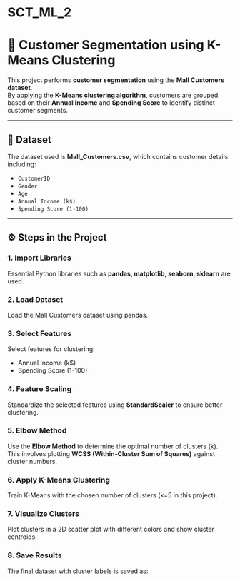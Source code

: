 # SCT_ML_2
# 🛒 Customer Segmentation using K-Means Clustering

This project performs **customer segmentation** using the **Mall Customers dataset**.  
By applying the **K-Means clustering algorithm**, customers are grouped based on their **Annual Income** and **Spending Score** to identify distinct customer segments.

---

## 📂 Dataset
The dataset used is **Mall_Customers.csv**, which contains customer details including:
- `CustomerID`
- `Gender`
- `Age`
- `Annual Income (k$)`
- `Spending Score (1-100)`

---

## ⚙️ Steps in the Project

### 1. Import Libraries
Essential Python libraries such as **pandas, matplotlib, seaborn, sklearn** are used.

### 2. Load Dataset
Load the Mall Customers dataset using pandas.

### 3. Select Features
Select features for clustering:
- Annual Income (k$)  
- Spending Score (1-100)

### 4. Feature Scaling
Standardize the selected features using **StandardScaler** to ensure better clustering.

### 5. Elbow Method
Use the **Elbow Method** to determine the optimal number of clusters (k).  
This involves plotting **WCSS (Within-Cluster Sum of Squares)** against cluster numbers.

### 6. Apply K-Means Clustering
Train K-Means with the chosen number of clusters (k=5 in this project).

### 7. Visualize Clusters
Plot clusters in a 2D scatter plot with different colors and show cluster centroids.

### 8. Save Results
The final dataset with cluster labels is saved as:

